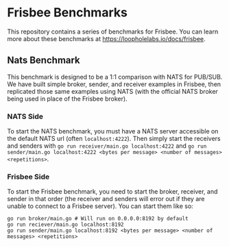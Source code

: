 # Frisbee Benchmarks

This repository contains a series of benchmarks for Frisbee. You can learn more about these benchmarks at https://loopholelabs.io/docs/frisbee.

## Nats Benchmark

This benchmark is designed to be a 1:1 comparison with NATS for PUB/SUB. We have built simple broker, sender, and receiver examples in Frisbee, then
replicated those same examples using NATS (with the official NATS broker being used in place of the Frisbee broker).

### NATS Side

To start the NATS benchmark, you must have a NATS server accessible on the default NATS url (often `localhost:4222`). Then simply start the receivers and senders
with `go run receiver/main.go localhost:4222` and `go run sender/main.go localhost:4222 <bytes per message> <number of messages> <repetitions>`.

### Frisbee Side

To start the Frisbee benchmark, you need to start the broker, receiver, and sender in that order (the receiver and senders will error out if they are unable to
connect to a Frisbee server). You can start them like so:

```shell
go run broker/main.go # Will run on 0.0.0.0:8192 by default
go run reciever/main.go localhost:8192
go run sender/main.go localhost:8192 <bytes per message> <number of messages> <repetitions>
```
